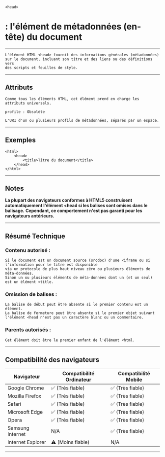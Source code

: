     <head> 
# **: l'élément de métadonnées (en-tête) du document**

---



    L'élément HTML <head> fournit des informations générales (métadonnées) 
    sur le document, incluant son titre et des liens ou des définitions vers 
    des scripts et feuilles de style.

---



## **Attributs**

    Comme tous les éléments HTML, cet élément prend en charge les attributs universels.

    profile : Obsolète

    L'URI d'un ou plusieurs profils de métadonnées, séparés par un espace.

---



## **Exemples**

    <html>
        <head>
            <title>Titre du document</title>
        </head>
    </html>
---



## **Notes**

**La plupart des navigateurs conformes à HTML5 construisent automatiquement l'élément <head si les balises sont omises dans le balisage.** 
**Cependant, ce comportement n'est pas garanti pour les navigateurs antérieurs.**

---



## **Résumé Technique**

### **Contenu autorisé :**

    Si le document est un document source (srcdoc) d'une <iframe ou si l'information pour le titre est disponible 
    via un protocole de plus haut niveau zéro ou plusieurs éléments de méta-données. 
    Sinon un ou plusieurs éléments de méta-données dont un (et un seul) est un élément <title.


### **Omission de balises :** 

    La balise de début peut être absente si le premier contenu est un élément. 
    La balise de fermeture peut être absente si le premier objet suivant 
    l'élément <head n'est pas un caractère blanc ou un commentaire.


### **Parents autorisés :** 

    Cet élément doit être le premier enfant de l'élément <html.

---



## **Compatibilité des navigateurs**
| Navigateur          | Compatibilité Ordinateur | Compatibilité Mobile |
|---------------------|--------------------------|----------------------|
| Google Chrome       | ✅ (Très fiable)         | ✅ (Très fiable)     |
| Mozilla Firefox     | ✅ (Très fiable)         | ✅ (Très fiable)     |
| Safari              | ✅ (Très fiable)         | ✅ (Très fiable)     |
| Microsoft Edge      | ✅ (Très fiable)         | ✅ (Très fiable)     |
| Opera               | ✅ (Très fiable)         | ✅ (Très fiable)     |
| Samsung Internet    | N/A                      | ✅ (Très fiable)     |
| Internet Explorer   | ⚠️ (Moins fiable)        | N/A                  |
---